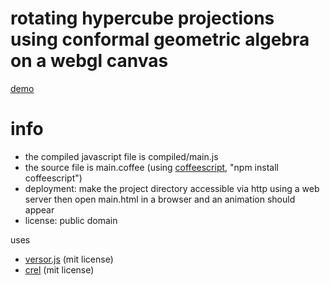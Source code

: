 # rotating hypercube projections using conformal geometric algebra on a webgl canvas

[demo](http://sph.mn/files/u/software/sourcecode/sph-other/cga-hypercubes/)

# info
* the compiled javascript file is compiled/main.js
* the source file is main.coffee (using [coffeescript](http://coffeescript.org/), "npm install coffeescript")
* deployment: make the project directory accessible via http using a web server then open main.html in a browser and an animation should appear
* license: public domain

uses
* [versor.js](https://github.com/weshoke/versor.js) (mit license)
* [crel](https://github.com/KoryNunn/crel) (mit license)
